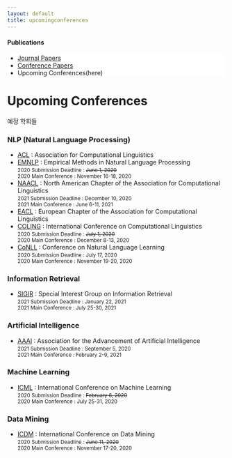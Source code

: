 ```yaml
---
layout: default
title: upcomingconferences
---
```

 <h4>Publications</h4>
 <div class="linklink" style = "background-color:#ffffff;border-radius:0 15px">
          <ul class="posts-list">
            <li class="post-link">
		    <a class="post-title" href="https://nlplab-skku.github.io/Publications/JournalPapers/">Journal Papers</a>
            </li>
            <li class="post-link">
                    <a class="post-title" href="https://nlplab-skku.github.io/Publications/ConferencePapers/">Conference Papers</a>
            </li>
            <li>Upcoming Conferences(here)
            </li>
          </ul>
  </div>

<div class="post">
  <h1 class="pageTitle">Upcoming Conferences</h1>	
  <p class="meta">예정 학회들</p>
  <h3>NLP (Natural Language Processing)</h3>
  <ul>
	<li><a href="https://acl2020.org/" target = "_blank">ACL</a> : Association for Computational Linguistics
	</li>
  	<li><a href="https://2020.emnlp.org/" target = "_blank">EMNLP</a> : Empirical Methods in Natural Language Processing<br>
		<small>
		2020 Submission Deadline : <strike>June 1, 2020</strike><br>
		2020 Main Conference : November	16-18, 2020 
		</small>
	</li>
	<li><a href="http://naacl2021.org" target = "_blank">NAACL</a> : North American Chapter of the Association for Computational Linguistics<br>
		<small>
		2021 Submission Deadline : December 10, 2020 <br>
		2021 Main Conference : June 6-11, 2021 
		</small>
	</li>
	<li><a href="http://eacl.org/" target = "_blank">EACL</a> : European Chapter of the Association for Computational Linguistics
	</li>
	<li><a href="https://coling2020.org/" target = "_blank">COLING</a> : International Conference on Computational Linguistics<br>
		<small>
		2020 Submission Deadline : <strike>July 1, 2020</strike> <br>
		2020 Main Conference : December 8-13, 2020 
	  	</small>
	</li>
	<li><a href="https://www.conll.org/2020" target = "_blank">CoNLL</a> : Conference on Natural Language Learning<br>
		<small>
		2020 Submission Deadline : July 17, 2020 <br>
		2020 Main Conference : November 19-20, 2020 
		</small>
	</li>
  </ul>
	
  <h3>Information Retrieval</h3>	
  <ul>
	<li><a href="https://sigir.org/sigir2020/" target = "_blank">SIGIR</a> : Special Interest Group on Information Retrieval<br>
		<small>
		2021 Submission Deadline : January 22, 2021<br>
		2021 Main Conference : July 25-30, 2021
		</small>
	</li>
  </ul>
  
  <h3>Artificial Intelligence</h3>	
  <ul>
	<li><a href="https://aaai.org/Conferences/AAAI-21" target = "_blank">AAAI</a> : Association for the Advancement of Artificial Intelligence<br>
		<small>
		2021 Submission Deadline : September 5, 2020 <br>
		2021 Main Conference : February 2-9, 2021
		</small>
	</li>
  </ul>
  
  <h3>Machine Learning</h3>	
  <ul>
	<li><a href="https://icml.cc/Conferences/2020/Dates" target = "_blank">ICML</a> : International Conference on Machine Learning<br>
		<small>
		2020 Submission Deadline : <strike>February 6, 2020</strike><br>
		2020 Main Conference : July 25-31, 2020 
		</small>
	</li>
  </ul>
  
  <h3>Data Mining</h3>	
  <ul>
	<li><a href="http://icdm2020.bigke.org" target = "_blank">ICDM</a> : International Conference on Data Mining<br>
		<small>
		2020 Submission Deadline : <strike>June 11, 2020</strike> <br>
		2020 Main Conference : November 17-20, 2020 
		</small>
	</li>
  </ul>
